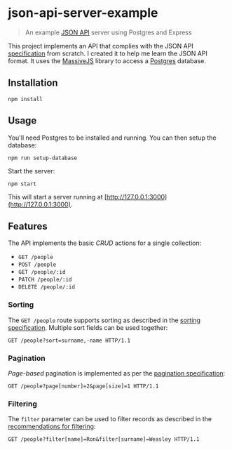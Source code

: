 # json-api-server-example

> An example [JSON API](http://jsonapi.org/) server using Postgres and Express

This project implements an API that complies with the JSON API [specification](http://jsonapi.org/format/) from scratch. I created it to help me learn the JSON API format. It uses the [MassiveJS](https://github.com/robconery/massive-js) library to access a [Postgres](http://www.postgresql.org/) database.

## Installation

```
npm install
```

## Usage

You'll need Postgres to be installed and running. You can then setup the database:

```
npm run setup-database
```

Start the server:

```
npm start
```

This will start a server running at [http://127.0.0.1:3000](http://127.0.0.1:3000).

## Features

The API implements the basic _CRUD_ actions for a single collection:

* `GET /people`
* `POST /people`
* `GET /people/:id`
* `PATCH /people/:id`
* `DELETE /people/:id`

### Sorting

The `GET /people` route supports sorting as described in the [sorting specification](http://jsonapi.org/format/#fetching-sorting). Multiple sort fields can be used together:

```http
GET /people?sort=surname,-name HTTP/1.1
```

### Pagination

_Page-based_ pagination is implemented as per the [pagination specification](http://jsonapi.org/format/#fetching-pagination):

```http
GET /people?page[number]=2&page[size]=1 HTTP/1.1
```
### Filtering

The `filter` parameter can be used to filter records as described in the [recommendations for filtering](http://jsonapi.org/recommendations/#filtering):

```http
GET /people?filter[name]=Ron&filter[surname]=Weasley HTTP/1.1
```
